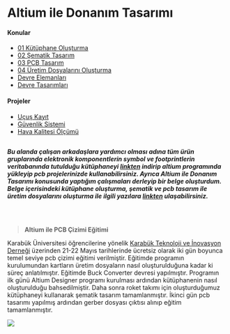 
# Altium ile Donanım Tasarımı

#### Konular
  - [01 Kütüphane Oluşturma](https://github.com/cengizhantopcu53/altium_ile_donanim_tasarimi/blob/main/Konular/01%20Kutuphane%20Olusturma.pdf)
  - [02 Şematik Tasarım](https://github.com/cengizhantopcu53/altium_ile_donanim_tasarimi/blob/main/Konular/02%20Sematik%20Tasarim.pdf)
  - [03 PCB Tasarım](https://github.com/cengizhantopcu53/altium_ile_donanim_tasarimi/blob/main/Konular/03%20PCB%20Tasarim.pdf)
  - [04 Üretim Dosyalarını Oluşturma](https://github.com/cengizhantopcu53/altium_ile_donanim_tasarimi/blob/main/Konular/04%20Uretim%20Dosyalarini%20Olusturma.pdf)
  - [Devre Elemanları]()
  - [Devre Tasarımları]()

#### Projeler
  - [Uçuş Kayıt](https://github.com/cengizhantopcu53/altium_ile_donanim_tasarimi/tree/main/Projeler/Ucus%20Kayit)
  - [Güvenlik Sistemi](https://github.com/cengizhantopcu53/altium_ile_donanim_tasarimi/tree/main/Projeler/Guvenlik%20Sistemi)
  - [Hava Kalitesi Ölçümü](https://github.com/cengizhantopcu53/altium_ile_donanim_tasarimi/tree/main/Projeler/Hava%20Kalitesi%20Olcumu)
  
##
***Bu alanda çalışan arkadaşlara yardımcı olması adına tüm ürün gruplarında elektronik komponentlerin symbol ve footprintlerin veritabanında tutulduğu kütüphaneyi  [linkten](https://github.com/atalayroket/atalay_donanimtasarimi) indirip altium programında yükleyip pcb projelerinizde kullanabilirsiniz. Ayrıca Altium ile Donanım Tasarımı konusunda yaptığım çalışmaları derleyip bir belge oluşturdum. Belge içerisindeki kütüphane oluşturma, şematik ve pcb tasarım ile üretim dosyalarını oluşturma ile ilgili yazılara [linkten](https://github.com/cengizhantopcu53/altium_ile_donanim_tasarimi/blob/main/altium_ile_donanim_tasarimi.pdf) ulaşabilirsiniz.*** 
##

<br>

> **Altium ile PCB Çizimi Eğitimi**
 
Karabük Üniversitesi öğrencilerine yönelik [Karabük Teknoloji ve İnovasyon Derneği](https://www.instagram.com/kartekinder/) üzerinden 21-22 Mayıs tarihlerinde ücretsiz olarak iki gün boyunca temel seviye pcb çizimi eğitimi verilmiştir. Eğitimde programın kurulumundan kartların üretim dosyaların nasıl oluşturulduğuna kadar ki süreç anlatılmıştır. Eğitimde Buck Converter devresi yapılmıştır. Programın ilk günü Altium Designer programı kurulması ardından kütüphanenin nasıl oluşturulduğu bahsedilmiştir. Daha sonra roket takımı için oluşturduğumuz kütüphaneyi kullanarak şematik tasarım tamamlanmıştır. İkinci gün pcb tasarımı yapılmış ardından gerber dosyası çıktısı alınıp eğitim tamamlanmıştır. 

<img src="https://user-images.githubusercontent.com/104703949/180171973-0adf0bc6-bcd4-4074-b656-5cc029cb3bbe.png">
